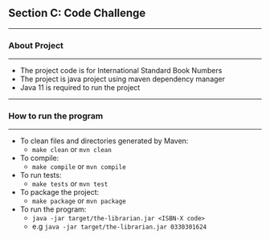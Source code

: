## Section C: Code Challenge

---

### About Project

---

* The project code is for International Standard Book Numbers
* The project is java project using maven dependency manager
* Java 11 is required to run the project

---

### How to run the program

---

* To clean files and directories generated by Maven:
    * `make clean` or `mvn clean`
* To compile:
    * `make compile` or `mvn compile`
* To run tests:
    * `make tests` or `mvn test`
* To package the project:
    * `make package` or `mvn package`
* To run the program:
    * `java -jar target/the-librarian.jar <ISBN-X code>`
    * e.g `java -jar target/the-librarian.jar 0330301624`
